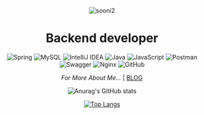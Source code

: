 <div align="center">

![sooni2](https://capsule-render.vercel.app/api?type=waving&color=gradient&height=200&section=header)

# Backend developer
![Spring](https://img.shields.io/badge/spring-%236DB33F.svg?style=for-the-badge&logo=spring&logoColor=white)
![MySQL](https://img.shields.io/badge/mysql-%2300f.svg?style=for-the-badge&logo=mysql&logoColor=white)
![IntelliJ IDEA](https://img.shields.io/badge/IntelliJIDEA-000000.svg?style=for-the-badge&logo=intellij-idea&logoColor=white)
![Java](https://img.shields.io/badge/java-%23ED8B00.svg?style=for-the-badge&logo=java&logoColor=white)
![JavaScript](https://img.shields.io/badge/javascript-%23323330.svg?style=for-the-badge&logo=javascript&logoColor=%23F7DF1E)
![Postman](https://img.shields.io/badge/Postman-FF6C37?style=for-the-badge&logo=postman&logoColor=white)
![Swagger](https://img.shields.io/badge/-Swagger-%23Clojure?style=for-the-badge&logo=swagger&logoColor=white)
![Nginx](https://img.shields.io/badge/nginx-%23009639.svg?style=for-the-badge&logo=nginx&logoColor=white)
![GitHub](https://img.shields.io/badge/github-%23121011.svg?style=for-the-badge&logo=github&logoColor=white)

*For More About Me...* | [BLOG](https://pizzathedeveloper.tistory.com/)




![Anurag's GitHub stats](https://github-readme-stats.vercel.app/api?username=sooni2&count_private=true&show_icons=true&theme=dracula)

[![Top Langs](https://github-readme-stats.vercel.app/api/top-langs/?username=sooni2&layout=compact&theme=dracula)](https://github.com/anuraghazra/github-readme-stats)

</div>
